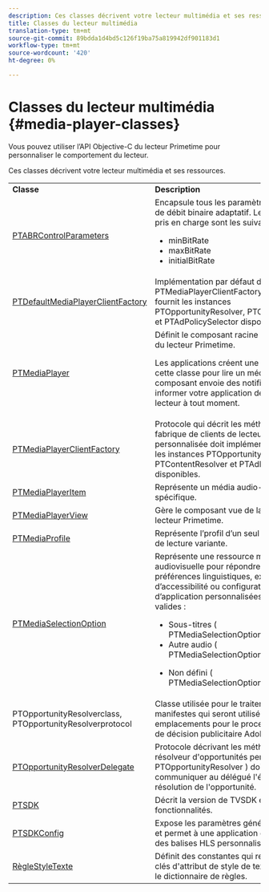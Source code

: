 ```yaml
---
description: Ces classes décrivent votre lecteur multimédia et ses ressources.
title: Classes du lecteur multimédia
translation-type: tm+mt
source-git-commit: 89bdda1d4bd5c126f19ba75a819942df901183d1
workflow-type: tm+mt
source-wordcount: '420'
ht-degree: 0%

---
```



# Classes du lecteur multimédia {#media-player-classes}

Vous pouvez utiliser l’API Objective-C du lecteur Primetime pour personnaliser le comportement du lecteur.

Ces classes décrivent votre lecteur multimédia et ses ressources.

<table frame="all" colsep="1" rowsep="1" id="table_bm2_wl2_2m"> 
 <tbody> 
  <tr rowsep="1"> 
   <td colname="1"><b>Classe</b> </td> 
   <td colname="2"><b>Description</b> </td> 
  </tr> 
  <tr rowsep="1"> 
   <td colname="1"><span class="codeph"><a href="https://help.adobe.com/en_US/primetime/api/psdk/appledoc/Classes/PTABRControlParameters.html" format="html" scope="external"> PTABRControlParameters</a></span> </td> 
   <td colname="2">Encapsule tous les paramètres de contrôle de débit binaire adaptatif. Les paramètres pris en charge sont les suivants : 
    <ul id="ul_pnh_hm2_2m"> 
     <li id="li_46572FE1EB514AFF8C9F731E44DAF30B"><span class="codeph"> minBitRate</span> </li> 
     <li id="li_A10C75C9A5234241A5B84A4139F4D143"><span class="codeph"> maxBitRate</span> </li> 
     <li id="li_4E77E367A2E848D2B3E1A9C52209A7B2"><span class="codeph"> initialBitRate</span> </li> 
    </ul> </td> 
  </tr> 
  <tr rowsep="1"> 
   <td colname="1"><span class="codeph"><a href="https://help.adobe.com/en_US/primetime/api/psdk/appledoc/Classes/PTDefaultMediaPlayerClientFactory.html" format="html" scope="external"> PTDefaultMediaPlayerClientFactory</a></span> </td> 
   <td colname="2"> Implémentation par défaut de <span class="codeph"> PTMediaPlayerClientFactory</span> dans TVSDK. Il fournit les instances <span class="codeph"> PTOpportunityResolver</span>, <span class="codeph"> PTContentResolver</span> et <span class="codeph"> PTAdPolicySelector</span> disponibles. </td> 
  </tr> 
  <tr rowsep="1"> 
   <td colname="1"><span class="codeph"><a href="https://help.adobe.com/en_US/primetime/api/psdk/appledoc/Classes/PTMediaPlayer.html" format="html" scope="external"> PTMediaPlayer</a></span> </td> 
   <td colname="2">Définit le composant racine de la structure du lecteur Primetime. <p>Les applications créent une instance de cette classe pour lire un média. Ce composant envoie des notifications pour informer votre application de l’état du lecteur à tout moment. </p> </td> 
  </tr> 
  <tr rowsep="1"> 
   <td colname="1"><span class="codeph"><a href="https://help.adobe.com/en_US/primetime/api/psdk/appledoc/Protocols/PTMediaPlayerClientFactory.html" format="html" scope="external"> PTMediaPlayerClientFactory</a></span> </td> 
   <td colname="2"> Protocole qui décrit les méthodes qu’une fabrique de clients de lecteur multimédia personnalisée doit implémenter pour fournir les instances <span class="codeph"> PTOpportunityResolver</span>, <span class="codeph"> PTContentResolver</span> et <span class="codeph"> PTAdPolicySelector</span> disponibles. </td> 
  </tr> 
  <tr rowsep="1"> 
   <td colname="1"><span class="codeph"><a href="https://help.adobe.com/en_US/primetime/api/psdk/appledoc/Classes/PTMediaPlayerItem.html" format="html" scope="external"> PTMediaPlayerItem</a></span> </td> 
   <td colname="2"> Représente un média audio-vidéo spécifique. </td> 
  </tr> 
  <tr rowsep="1"> 
   <td colname="1"><span class="codeph"><a href="https://help.adobe.com/en_US/primetime/api/psdk/appledoc/Classes/PTMediaPlayerView.html" format="html" scope="external"> PTMediaPlayerView</a></span> </td> 
   <td colname="2"> Gère le composant vue de la structure du lecteur Primetime. </td> 
  </tr> 
  <tr rowsep="1"> 
   <td colname="1"><span class="codeph"><a href="https://help.adobe.com/en_US/primetime/api/psdk/appledoc/Classes/PTMediaProfile.html" format="html" scope="external"> PTMediaProfile</a></span> </td> 
   <td colname="2"> Représente l’profil d’un seul flux dans la liste de lecture variante. </td> 
  </tr> 
  <tr rowsep="1"> 
   <td colname="1"><span class="codeph"><a href="https://help.adobe.com/en_US/primetime/api/psdk/appledoc/Classes/PTMediaSelectionOption.html" format="html" scope="external"> PTMediaSelectionOption</a></span> </td> 
   <td colname="2">Représente une ressource multimédia audiovisuelle pour répondre à différentes préférences linguistiques, exigences d’accessibilité ou configurations d’application personnalisées. Types d'option valides : 
    <ul id="ul_p2q_gn2_2m"> 
     <li id="li_46BE5AE49732481FB6D336FFF896E5AD">Sous-titres (<span class="codeph"> PTMediaSelectionOptionTypeSubtitle</span>) </li> 
     <li id="li_6CEADCA12D4A48B7AE4A539985F32119">Autre audio (<span class="codeph"> PTMediaSelectionOptionTypeAudio</span>) </li> 
     <li id="li_248D3D997F8A4B6E9B48869F84060D1F"> <p>Non défini (<span class="codeph"> PTMediaSelectionOptionTypeUndefined</span>) </p> </li> 
    </ul> </td> 
  </tr> 
  <tr rowsep="1"> 
   <td colname="1"><span class="codeph"><a href="https://help.adobe.com/en_US/primetime/api/psdk/appledoc/Classes/PTOpportunityResolver.html" format="html" scope="external"> </a> </span> PTOpportunityResolverclass,  <span class="codeph"><a href="https://help.adobe.com/en_US/primetime/api/psdk/appledoc/Protocols/PTOpportunityResolver.html" format="html" scope="external"> </a> PTOpportunityResolverprotocol</span> </td> 
   <td colname="2"> Classe utilisée pour le traitement d’indices manifestes qui seront utilisés comme emplacements pour le processus de prise de décision publicitaire Adobe Primetime. </td> 
  </tr> 
  <tr rowsep="1"> 
   <td colname="1"><span class="codeph"><a href="https://help.adobe.com/en_US/primetime/api/psdk/appledoc/Protocols/PTOpportunityResolverDelegate.html" format="html" scope="external"> PTOpportunityResolverDelegate</a></span> </td> 
   <td colname="2"> Protocole décrivant les méthodes que le résolveur d'opportunités personnalisé ( <span class="codeph"> PTOpportunityResolver</span> ) doit utiliser pour communiquer au délégué l'état de la résolution de l'opportunité. </td> 
  </tr> 
  <tr rowsep="1"> 
   <td colname="1"><span class="codeph"><a href="https://help.adobe.com/en_US/primetime/api/psdk/appledoc/Classes/PTSDK.html" format="html" scope="external"> PTSDK</a></span> </td> 
   <td colname="2"> Décrit la version de TVSDK et ses fonctionnalités. </td> 
  </tr> 
  <tr rowsep="1"> 
   <td colname="1"><span class="codeph"><a href="https://help.adobe.com/en_US/primetime/api/psdk/appledoc/Classes/PTSDKConfig.html" format="html" scope="external"> PTSDKConfig</a></span> </td> 
   <td colname="2"> Expose les paramètres généraux de TVSDK et permet à une application de s’abonner à des balises HLS personnalisées. </td> 
  </tr> 
  <tr rowsep="1"> 
   <td colname="1"><span class="codeph"><a href="https://help.adobe.com/en_US/primetime/api/psdk/appledoc/Classes/PTTextStyleRule.html" format="html" scope="external"> RègleStyleTexte</a></span> </td> 
   <td colname="2"> Définit des constantes qui représentent les clés d'attribut de style de texte qui forment le dictionnaire de règles. </td> 
  </tr> 
 </tbody> 
</table>

